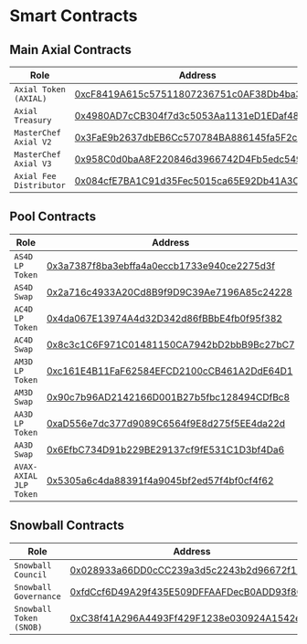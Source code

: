 # Smart Contracts

## Main Axial Contracts

| Role                       | Address                                                                                                               |
| -------------------------- | --------------------------------------------------------------------------------------------------------------------- |
| `Axial Token (AXIAL)`      | [0xcF8419A615c57511807236751c0AF38Db4ba3351](https://snowtrace.io/address/0xcF8419A615c57511807236751c0AF38Db4ba3351) |
| `Axial Treasury`           | [0x4980AD7cCB304f7d3c5053Aa1131eD1EDaf48809](https://snowtrace.io/address/0x4980AD7cCB304f7d3c5053Aa1131eD1EDaf48809) |
| `MasterChef Axial V2`      | [0x3FaE9b2637dbEB6Cc570784BA886145fa5F2c0f6](https://snowtrace.io/address/0x3FaE9b2637dbEB6Cc570784BA886145fa5F2c0f6) |
| `MasterChef Axial V3`      | [0x958C0d0baA8F220846d3966742D4Fb5edc5493D3](https://snowtrace.io/address/0x958C0d0baA8F220846d3966742D4Fb5edc5493D3) |
| `Axial Fee Distributor`    | [0x084cfE7BA1C91d35Fec5015ca65E92Db41A3C9f7](https://snowtrace.io/address/0x084cfE7BA1C91d35Fec5015ca65E92Db41A3C9f7) |

## Pool Contracts

| Role                       | Address                                                                                                               |
| -------------------------- | --------------------------------------------------------------------------------------------------------------------- |
| `AS4D LP Token`            | [0x3a7387f8ba3ebffa4a0eccb1733e940ce2275d3f](https://snowtrace.io/address/0x3a7387f8ba3ebffa4a0eccb1733e940ce2275d3f) |
| `AS4D Swap`                | [0x2a716c4933A20Cd8B9f9D9C39Ae7196A85c24228](https://snowtrace.io/address/0x2a716c4933A20Cd8B9f9D9C39Ae7196A85c24228) |
| `AC4D LP Token`            | [0x4da067E13974A4d32D342d86fBBbE4fb0f95f382](https://snowtrace.io/address/0x4da067E13974A4d32D342d86fBBbE4fb0f95f382) |
| `AC4D Swap`                | [0x8c3c1C6F971C01481150CA7942bD2bbB9Bc27bC7](https://snowtrace.io/address/0x8c3c1C6F971C01481150CA7942bD2bbB9Bc27bC7) |
| `AM3D LP Token`            | [0xc161E4B11FaF62584EFCD2100cCB461A2DdE64D1](https://snowtrace.io/address/0xc161E4B11FaF62584EFCD2100cCB461A2DdE64D1) |
| `AM3D Swap`                | [0x90c7b96AD2142166D001B27b5fbc128494CDfBc8](https://snowtrace.io/address/0x90c7b96AD2142166D001B27b5fbc128494CDfBc8) |
| `AA3D LP Token`            | [0xaD556e7dc377d9089C6564f9E8d275f5EE4da22d](https://snowtrace.io/address/0xaD556e7dc377d9089C6564f9E8d275f5EE4da22d) |
| `AA3D Swap`                | [0x6EfbC734D91b229BE29137cf9fE531C1D3bf4Da6](https://snowtrace.io/address/0x6EfbC734D91b229BE29137cf9fE531C1D3bf4Da6) |
| `AVAX-AXIAL JLP Token`     | [0x5305a6c4da88391f4a9045bf2ed57f4bf0cf4f62](https://snowtrace.io/address/0x5305a6c4da88391f4a9045bf2ed57f4bf0cf4f62) |

## Snowball Contracts

| Role                       | Address                                                                                                               |
| -------------------------- | --------------------------------------------------------------------------------------------------------------------- |
| `Snowball Council`         | [0x028933a66DD0cCC239a3d5c2243b2d96672f11F5](https://snowtrace.io/address/0x028933a66DD0cCC239a3d5c2243b2d96672f11F5) |
| `Snowball Governance`      | [0xfdCcf6D49A29f435E509DFFAAFDecB0ADD93f8C0](https://snowtrace.io/address/0xfdCcf6D49A29f435E509DFFAAFDecB0ADD93f8C0) |
| `Snowball Token (SNOB)`    | [0xC38f41A296A4493Ff429F1238e030924A1542e50](https://snowtrace.io/address/0xC38f41A296A4493Ff429F1238e030924A1542e50) |
